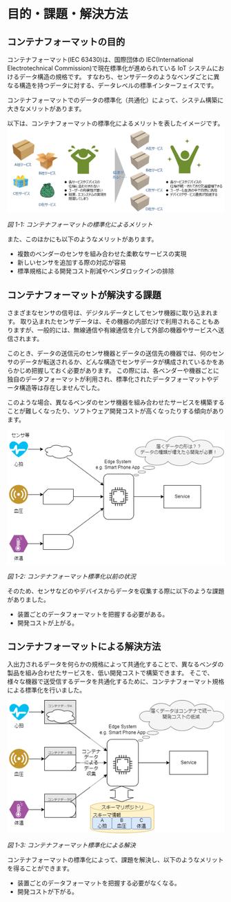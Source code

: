 # 目的・課題・解決方法

## コンテナフォーマットの目的

コンテナフォーマット(IEC 63430)は、国際団体の IEC(International Electrotechnical Commission)で現在標準化が進められている IoT システムにおけるデータ構造の規格です。
すなわち、センサデータのようなベンダごとに異なる構造を持つデータに対する、データレベルの標準インターフェイスです。

コンテナフォーマットでのデータの標準化（共通化）によって、システム構築に大きなメリットがあります。

以下は、コンテナフォーマットの標準化によるメリットを表したイメージです。
![VisionOfContainerFormat](container_format_vison.png)

_図 1-1: コンテナフォーマットの標準化によるメリット_

また、このほかにも以下のようなメリットがあります。

- 複数のベンダーのセンサを組み合わせた柔軟なサービスの実現
- 新しいセンサを追加する際の対応が容易
- 標準規格による開発コスト削減やベンダロックインの排除

## コンテナフォーマットが解決する課題

さまざまなセンサの信号は、デジタルデータとしてセンサ機器に取り込まれます。
取り込まれたセンサデータは、その機器の内部だけで利用されることもありますが、一般的には、無線通信や有線通信を介して外部の機器やサービスへ送信されます。

このとき、データの送信元のセンサ機器とデータの送信先の機器では、何のセンサのデータが転送されるか、どんな構造でセンサデータが構成されているかをあらかじめ把握しておく必要があります。
この際には、各ベンダーや機器ごとに独自のデータフォーマットが利用され、標準化されたデータフォーマットやデータ構造等は存在しませんでした。

このような場合、異なるベンダのセンサ機器を組み合わせたサービスを構築することが難しくなったり、ソフトウェア開発コストが高くなったりする傾向があります。

![](./basic_before.drawio.png)

_図 1-2: コンテナフォーマット標準化以前の状況_

そのため、センサなどのやデバイスからデータを収集する際に以下のような課題がありました。

- 装置ごとのデータフォーマットを把握する必要がある。
- 開発コストが上がる。

## コンテナフォーマットによる解決方法

入出力されるデータを何らかの規格によって共通化することで、異なるベンダの製品を組み合わせたサービスを、低い開発コストで構築できます。
そこで、様々な機器で送受信するデータを共通化するために、コンテナフォーマット規格による標準化を行いました。

![コンテナフォーマット標準化による解決](./basic_after.drawio.png)

_図 1-3: コンテナフォーマット標準化による解決_

コンテナフォーマットの標準化によって、課題を解決し、以下のようなメリットを得ることができます。

- 装置ごとのデータフォーマットを把握する必要がなくなる。
- 開発コストが下がる。
